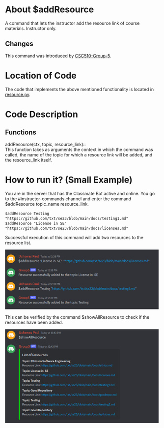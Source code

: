 
# About $addResource

A command that lets the instructor add the resource link of course materials. Instructor only.

## Changes

This command was introduced by [CSC510-Group-5](https://github.com/csc510-team5/ClassMateBot).

# Location of Code
The code that implements the above mentioned functionality is located in [resource.py](https://github.com/csc510-team5/ClassMateBot/blob/main/cogs/resource.py).

# Code Description
## Functions
addResource(ctx, topic, resource_link):: <br>
This function takes as arguments the context in which the command was called, the name of the topic for which a resource link will be added, and the resource_link itself.

# How to run it? (Small Example)
You are in the server that has the Classmate Bot active and online. You go to
 the #instructor-commands channel and enter the command
  $addResource topic_name resource_link.
```
$addResource Testing "https://github.com/txt/se23/blob/main/docs/testing1.md"
$addResource "License in SE" "https://github.com/txt/se23/blob/main/docs/licenses.md"
```
Successful execution of this command will add two resources to the resource list.

<img src="https://github.com/csc510-team5/ClassMateBot/blob/main/data/media/add-resource.png?raw=true" width="500">

This can be verified by the command $showAllResource to check if the resources have been added. 

<img src="https://github.com/csc510-team5/ClassMateBot/blob/main/data/media/show-resource.png?raw=true" width="500">
